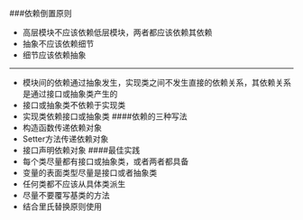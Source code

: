 ###依赖倒置原则
* 高层模块不应该依赖低层模块，两者都应该依赖其依赖
* 抽象不应该依赖细节
* 细节应该依赖抽象
____
* 模块间的依赖通过抽象发生，实现类之间不发生直接的依赖关系，其依赖关系是通过接口或抽象类产生的
* 接口或抽象类不依赖于实现类
* 实现类依赖接口或抽象类
####依赖的三种写法
* 构造函数传递依赖对象
* Setter方法传递依赖对象
* 接口声明依赖对象
####最佳实践
* 每个类尽量都有接口或抽象类，或者两者都具备
* 变量的表面类型尽量是接口或者抽象类
* 任何类都不应该从具体类派生
* 尽量不要覆写基类的方法
* 结合里氏替换原则使用


